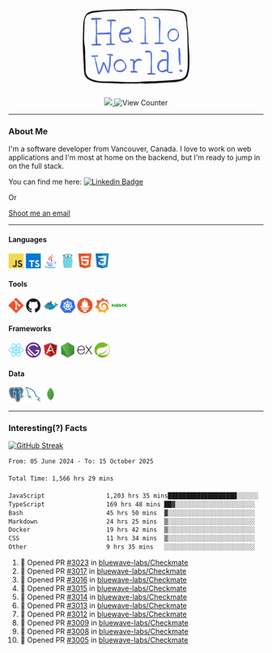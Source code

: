 <div align="center">
    <img src="./img/hello_world.webp" height="200px" width="">
    <div>
        <a href="https://www.linkedin.com/in/ajhollid">
            <img src="https://img.shields.io/badge/LinkedIn-blue"/>
        </a>
        <img src="https://komarev.com/ghpvc/?username=ajhollid&color=yellow" alt="View Counter">
    </div>
</div>

---

### About Me

I'm a software developer from Vancouver, Canada. I love to work on web applications and I'm most at home on the backend, but I'm ready to jump in on the full stack.

You can find me here: [![Linkedin Badge](https://img.shields.io/badge/-ajhollid-blue?style=flat&logo=Linkedin&logoColor=white)](https://www.linkedin.com/in/ajhollid)

Or

[Shoot me an email](mailto:ajhollid@gmail.com)

---

#### Languages

<div>
    <img src="./img/devicons/javascript-original.svg" width=30 height=30 alt="JavaScript">
    <img src="/img/devicons/typescript-original.svg" width=30 height=30 alt="TypeScript">
    <img src="./img/devicons/java-original.svg" width=30 height=30 alt="Java">
    <img src="./img/devicons/go-original.svg" width=30 height=30 alt="Golang">
    <img src="./img/devicons/html5-original.svg" width=30 height=30 alt="HTML 5">
    <img src="./img/devicons/css3-original.svg" width=30 height=30 alt="CSS 3">
</div>

#### Tools

<div>
    <img src="./img/devicons/git-original.svg" width=30 height=30 alt="Git">
    <img src="./img/devicons/github-original.svg" width=30 height=30 alt="Github">
    <img src="./img/devicons/docker-original.svg" width=30 
    height=30 alt="Docker">
    <img src="./img/devicons/kubernetes-original.svg" width=30 height=30 alt="K8">
    <img src="./img/devicons/prometheus-original.svg" width=30 height=30 alt="Prometheus">
    <img src="./img/devicons/grafana-original.svg" width=30 height=30 alt="Grafana">
    <img src="./img/devicons/nginx-original.svg" width=30 height=30 alt="Nginx">
</div>

#### Frameworks

<div>
    <img src="./img/devicons/react-original.svg" width=30 height=30 alt="React">
    <img src="./img/devicons/gatsby-original.svg" width=30 height=30 alt="Gatsby">
    <img src="./img/devicons/angularjs-original.svg" width=30 height=30 alt="AngularJS">
    <img src="./img/devicons/nodejs-original.svg" width=30 height=30 alt="NodeJS">
    <img src="./img/devicons/express-original.svg" width=30 height=30 alt="Express">
    <img src="./img/devicons/spring-original.svg" width=30 height=30 alt="Spring">
</div>

#### Data

<div>
    <img src="./img/devicons/postgresql-original.svg" width=30 height=30 alt="Postgresql">
    <img src="./img/devicons/mysql-original.svg" width=30 height=30 alt="Mysql">
    <img src="./img/devicons/mongodb-original.svg" width=30 height=30 alt="MongoDB">
</div>

---

### Interesting(?) Facts

[![GitHub Streak](http://github-readme-streak-stats.herokuapp.com?user=ajhollid)](https://git.io/streak-stats)

 <!--START_SECTION:waka-->

```txt
From: 05 June 2024 - To: 15 October 2025

Total Time: 1,566 hrs 29 mins

JavaScript                 1,203 hrs 35 mins███████████████████░░░░░░   76.37 %
TypeScript                 169 hrs 48 mins ██▓░░░░░░░░░░░░░░░░░░░░░░   10.77 %
Bash                       45 hrs 50 mins  ▓░░░░░░░░░░░░░░░░░░░░░░░░   02.91 %
Markdown                   24 hrs 25 mins  ▒░░░░░░░░░░░░░░░░░░░░░░░░   01.55 %
Docker                     19 hrs 42 mins  ▒░░░░░░░░░░░░░░░░░░░░░░░░   01.25 %
CSS                        11 hrs 34 mins  ▒░░░░░░░░░░░░░░░░░░░░░░░░   00.73 %
Other                      9 hrs 35 mins   ░░░░░░░░░░░░░░░░░░░░░░░░░   00.61 %
```

<!--END_SECTION:waka-->


<!--START_SECTION:activity-->
1. 💪 Opened PR [#3023](undefined) in [bluewave-labs/Checkmate](https://github.com/bluewave-labs/Checkmate)
2. 💪 Opened PR [#3017](undefined) in [bluewave-labs/Checkmate](https://github.com/bluewave-labs/Checkmate)
3. 💪 Opened PR [#3016](undefined) in [bluewave-labs/Checkmate](https://github.com/bluewave-labs/Checkmate)
4. 💪 Opened PR [#3015](undefined) in [bluewave-labs/Checkmate](https://github.com/bluewave-labs/Checkmate)
5. 💪 Opened PR [#3014](undefined) in [bluewave-labs/Checkmate](https://github.com/bluewave-labs/Checkmate)
6. 💪 Opened PR [#3013](undefined) in [bluewave-labs/Checkmate](https://github.com/bluewave-labs/Checkmate)
7. 💪 Opened PR [#3012](undefined) in [bluewave-labs/Checkmate](https://github.com/bluewave-labs/Checkmate)
8. 💪 Opened PR [#3009](undefined) in [bluewave-labs/Checkmate](https://github.com/bluewave-labs/Checkmate)
9. 💪 Opened PR [#3008](undefined) in [bluewave-labs/Checkmate](https://github.com/bluewave-labs/Checkmate)
10. 💪 Opened PR [#3005](undefined) in [bluewave-labs/Checkmate](https://github.com/bluewave-labs/Checkmate)
<!--END_SECTION:activity-->
